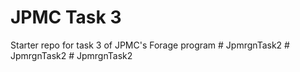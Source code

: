 # JPMC Task 3
Starter repo for task 3 of JPMC's Forage program
#   J p m r g n T a s k 2  
 #   J p m r g n T a s k 2  
 #   J p m r g n T a s k 2  
 